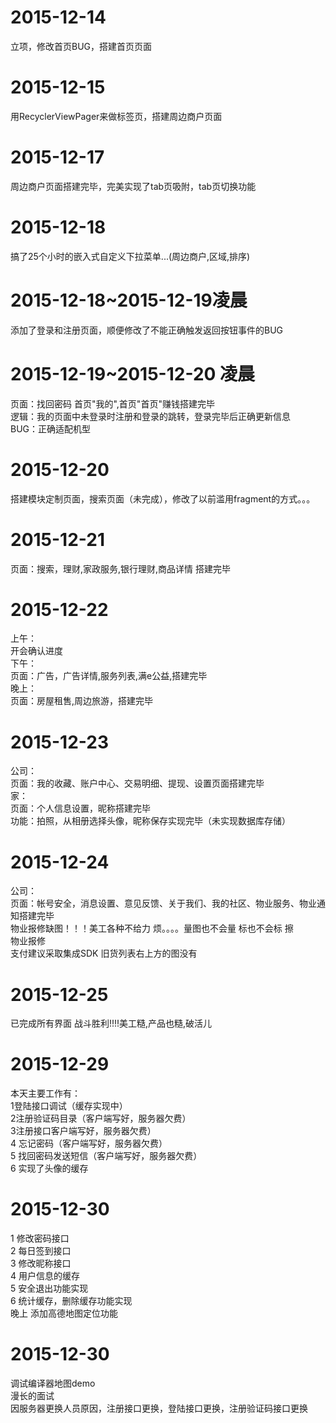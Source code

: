 # 2015-12-14
立项，修改首页BUG，搭建首页页面
# 2015-12-15
用RecyclerViewPager来做标签页，搭建周边商户页面
# 2015-12-17
周边商户页面搭建完毕，完美实现了tab页吸附，tab页切换功能
# 2015-12-18
搞了25个小时的嵌入式自定义下拉菜单...(周边商户,区域,排序)
# 2015-12-18~2015-12-19凌晨
添加了登录和注册页面，顺便修改了不能正确触发返回按钮事件的BUG
# 2015-12-19~2015-12-20 凌晨
页面：找回密码 首页"我的",首页"首页"赚钱搭建完毕<br>
逻辑：我的页面中未登录时注册和登录的跳转，登录完毕后正确更新信息<br>
BUG：正确适配机型<br>
# 2015-12-20
搭建模块定制页面，搜索页面（未完成），修改了以前滥用fragment的方式。。。
# 2015-12-21
页面：搜索，理财,家政服务,银行理财,商品详情 搭建完毕
# 2015-12-22
上午：<br>
开会确认进度<br>
下午：<br>
页面：广告，广告详情,服务列表,满e公益,搭建完毕<br>
晚上：<br>
页面：房屋租售,周边旅游，搭建完毕<br>
# 2015-12-23
公司：<br>
页面：我的收藏、账户中心、交易明细、提现、设置页面搭建完毕<br>
家：<br>
页面：个人信息设置，昵称搭建完毕<br>
功能：拍照，从相册选择头像，昵称保存实现完毕（未实现数据库存储）<br>
# 2015-12-24
公司：<br>
页面：帐号安全，消息设置、意见反馈、关于我们、我的社区、物业服务、物业通知搭建完毕<br>
物业报修缺图！！！美工各种不给力 烦。。。。量图也不会量 标也不会标 擦<br>
物业报修<br>
支付建议采取集成SDK 旧货列表右上方的图没有
# 2015-12-25
已完成所有界面
战斗胜利!!!!美工糙,产品也糙,破活儿
# 2015-12-29
本天主要工作有：<br>
1登陆接口调试（缓存实现中）<br>
2注册验证码目录（客户端写好，服务器欠费）<br>
3注册接口客户端写好，服务器欠费）<br>
4 忘记密码（客户端写好，服务器欠费）<br>
5 找回密码发送短信（客户端写好，服务器欠费）<br>
6 实现了头像的缓存<br>
# 2015-12-30
1 修改密码接口<br>
2 每日签到接口<br>
3 修改昵称接口<br>
4 用户信息的缓存<br>
5 安全退出功能实现<br>
6 统计缓存，删除缓存功能实现<br>
晚上
添加高德地图定位功能
# 2015-12-30
调试编译器地图demo<br>
漫长的面试<br>
因服务器更换人员原因，注册接口更换，登陆接口更换，注册验证码接口更换<br>